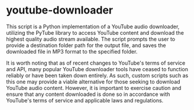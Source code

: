 # youtube-downloader
This script is a Python implementation of a YouTube audio downloader, utilizing the PyTube library to access YouTube content and download the highest quality audio stream available. The script prompts the user to provide a destination folder path for the output file, and saves the downloaded file in MP3 format to the specified folder.

It is worth noting that as of recent changes to YouTube's terms of service and API, many popular YouTube downloader tools have ceased to function reliably or have been taken down entirely. As such, custom scripts such as this one may provide a viable alternative for those seeking to download YouTube audio content. However, it is important to exercise caution and ensure that any content downloaded is done so in accordance with YouTube's terms of service and applicable laws and regulations.
